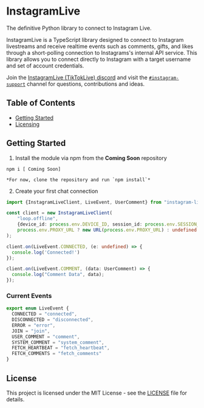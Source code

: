 InstagramLive
==================
The definitive Python library to connect to Instagram Live.

InstagramLive is a TypeScript library designed to connect to Instagram livestreams and receive realtime events
such as comments, gifts, and likes through a short-polling connection to Instagrams's internal API service. This library
allows you to
connect directly to Instagram with a target username and set of account credentials.

Join the [InstagramLive (TikTokLive) discord](https://discord.gg/e2XwPNTBBr) and visit
the [`#instagram-support`](https://discord.gg/RFacrJwvFm)
channel for questions, contributions and ideas.


## Table of Contents

- [Getting Started](#getting-started)
- [Licensing](#license)

## Getting Started

1. Install the module via npm from the **Coming Soon** repository

```shell script
npm i [ Coming Soon]

*For now, clone the repository and run `npm install`*
```

2. Create your first chat connection

```typescript
import {InstagramLiveClient, LiveEvent, UserComment} from "instagram-live";

const client = new InstagramLiveClient(
    "loop.offline",
    {device_id: process.env.DEVICE_ID, session_id: process.env.SESSION_ID},
    process.env.PROXY_URL ? new URL(process.env.PROXY_URL) : undefined
);

client.on(LiveEvent.CONNECTED, (e: undefined) => {
  console.log('Connected!')
});

client.on(LiveEvent.COMMENT, (data: UserComment) => {
  console.log("Comment Data", data);
});
```

### Current Events

```typescript
export enum LiveEvent {
  CONNECTED = "connected",
  DISCONNECTED = "disconnected",
  ERROR = "error",
  JOIN = "join",
  USER_COMMENT = "comment",
  SYSTEM_COMMENT = "system_comment",
  FETCH_HEARTBEAT = "fetch_heartbeat",
  FETCH_COMMENTS = "fetch_comments"
}
```

## License

This project is licensed under the MIT License - see the [LICENSE](LICENSE) file for details.
